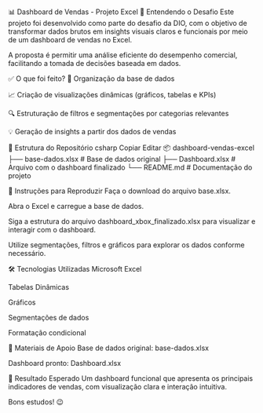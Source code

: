 📊 Dashboard de Vendas - Projeto Excel
🧠 Entendendo o Desafio
Este projeto foi desenvolvido como parte do desafio da DIO, com o objetivo de transformar dados brutos em insights visuais claros e funcionais por meio de um dashboard de vendas no Excel.

A proposta é permitir uma análise eficiente do desempenho comercial, facilitando a tomada de decisões baseada em dados.

✅ O que foi feito?
📂 Organização da base de dados

📈 Criação de visualizações dinâmicas (gráficos, tabelas e KPIs)

🔍 Estruturação de filtros e segmentações por categorias relevantes

💡 Geração de insights a partir dos dados de vendas

📁 Estrutura do Repositório
csharp
Copiar
Editar
📦 dashboard-vendas-excel
├── base-dados.xlsx               # Base de dados original
├── Dashboard.xlsx                # Arquivo com o dashboard finalizado
└── README.md                     # Documentação do projeto


📌 Instruções para Reproduzir
Faça o download do arquivo base.xlsx.

Abra o Excel e carregue a base de dados.

Siga a estrutura do arquivo dashboard_xbox_finalizado.xlsx para visualizar e interagir com o dashboard.

Utilize segmentações, filtros e gráficos para explorar os dados conforme necessário.

🛠️ Tecnologias Utilizadas
Microsoft Excel

Tabelas Dinâmicas

Gráficos

Segmentações de dados

Formatação condicional

📎 Materiais de Apoio
Base de dados original: base-dados.xlsx

Dashboard pronto: Dashboard.xlsx

🚀 Resultado Esperado
Um dashboard funcional que apresenta os principais indicadores de vendas, com visualização clara e interação intuitiva.

Bons estudos! 😉

